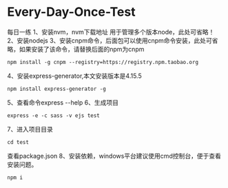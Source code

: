 # Every-Day-Once-Test
每日一练
1、安装nvm，nvm下载地址   用于管理多个版本node，此处可省略！
2、安装nodejs
3、安装cnpm命令，后面包可以使用cnpm命令安装，此处可省略，如果安装了该命令，请替换后面的npm为cnpm
```
npm install -g cnpm --registry=https://registry.npm.taobao.org
```
4、安装express-generator,本文安装版本是4.15.5
```
npm install express-generator -g
```
5、查看命令express --help
6、生成项目
```
express -e -c sass -v ejs test
```
7、进入项目目录
```
cd test
```
查看package.json
8、安装依赖，windows平台建议使用cmd控制台，便于查看安装问题。
```
npm i
```